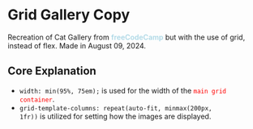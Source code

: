 
# Grid Gallery Copy

Recreation of Cat Gallery from <span style="color: lightblue; font-weight: 600;">freeCodeCamp</span> but with the use of grid, instead of flex. Made in August 09, 2024.

## Core Explanation

- <code>width: min(95%, 75em);</code> is used for the width of the <code style="color: red; background: none">main grid container</code>.
- <code>grid-template-columns: repeat(auto-fit, minmax(200px, 1fr))</code> is utilized for setting how the images are displayed.

